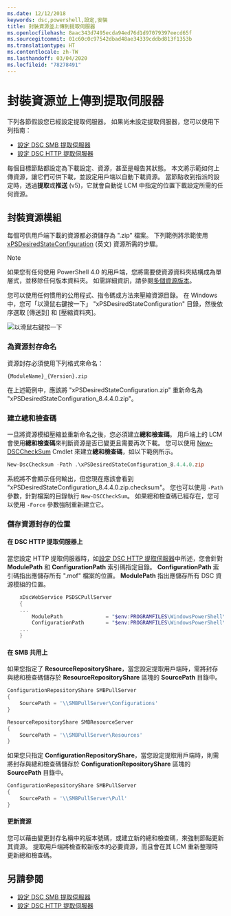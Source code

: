 ```yaml
---
ms.date: 12/12/2018
keywords: dsc,powershell,設定,安裝
title: 封裝資源並上傳到提取伺服器
ms.openlocfilehash: 8aac343d7495ecda94ed76d1d97079397eecd65f
ms.sourcegitcommit: 01c60c0c97542dbad48ae34339cddbd813f1353b
ms.translationtype: HT
ms.contentlocale: zh-TW
ms.lasthandoff: 03/04/2020
ms.locfileid: "78278491"
---
```

# <a name="package-and-upload-resources-to-a-pull-server"></a>封裝資源並上傳到提取伺服器

下列各節假設您已經設定提取伺服器。 如果尚未設定提取伺服器，您可以使用下列指南：

- [設定 DSC SMB 提取伺服器](pullServerSmb.md)
- [設定 DSC HTTP 提取伺服器](pullServer.md)

每個目標節點都設定為下載設定、資源，甚至是報告其狀態。 本文將示範如何上傳資源，讓它們可供下載，並設定用戶端以自動下載資源。 當節點收到指派的設定時，透過**提取**或**推送** (v5)，它就會自動從 LCM 中指定的位置下載設定所需的任何資源。

## <a name="package-resource-modules"></a>封裝資源模組

每個可供用戶端下載的資源都必須儲存為 ".zip" 檔案。 下列範例將示範使用 [xPSDesiredStateConfiguration](https://www.powershellgallery.com/packages/xPSDesiredStateConfiguration/8.4.0.0) \(英文\) 資源所需的步驟。

> [!NOTE]
> 如果您有任何使用 PowerShell 4.0 的用戶端，您將需要使資源資料夾結構成為單層式，並移除任何版本資料夾。 如需詳細資訊，請參閱[多個資源版本](../configurations/import-dscresource.md#multiple-resource-versions)。

您可以使用任何慣用的公用程式、指令碼或方法來壓縮資源目錄。 在 Windows 中，您可「以滑鼠右鍵按一下」  "xPSDesiredStateConfiguration" 目錄，然後依序選取 [傳送到] 和 [壓縮資料夾]。

![以滑鼠右鍵按一下](media/package-upload-resources/right-click.gif)

### <a name="naming-the-resource-archive"></a>為資源封存命名

資源封存必須使用下列格式來命名：

```
{ModuleName}_{Version}.zip
```

在上述範例中，應該將 "xPSDesiredStateConfiguration.zip" 重新命名為 "xPSDesiredStateConfiguration_8.4.4.0.zip"。

### <a name="create-checksums"></a>建立總和檢查碼

一旦將資源模組壓縮並重新命名之後，您必須建立**總和檢查碼**。  用戶端上的 LCM 會使用**總和檢查碼**來判斷資源是否已變更且需要再次下載。 您可以使用 [New-DSCCheckSum](/powershell/module/PSDesiredStateConfiguration/New-DSCCheckSum) Cmdlet 來建立**總和檢查碼**，如以下範例所示。

```powershell
New-DscChecksum -Path .\xPSDesiredStateConfiguration_8.4.4.0.zip
```

系統將不會顯示任何輸出，但您現在應該會看到 "xPSDesiredStateConfiguration_8.4.4.0.zip.checksum"。 您也可以使用 `-Path` 參數，針對檔案的目錄執行 `New-DSCCheckSum`。 如果總和檢查碼已經存在，您可以使用 `-Force` 參數強制重新建立它。

### <a name="where-to-store-resource-archives"></a>儲存資源封存的位置

#### <a name="on-a-dsc-http-pull-server"></a>在 DSC HTTP 提取伺服器上

當您設定 HTTP 提取伺服器時，如[設定 DSC HTTP 提取伺服器](pullServer.md)中所述，您會針對 **ModulePath** 和 **ConfigurationPath** 索引碼指定目錄。 **ConfigurationPath** 索引碼指出應儲存所有 ".mof" 檔案的位置。 **ModulePath** 指出應儲存所有 DSC 資源模組的位置。

```powershell
    xDscWebService PSDSCPullServer
    {
    ...
        ModulePath              = "$env:PROGRAMFILES\WindowsPowerShell\DscService\Modules"
        ConfigurationPath       = "$env:PROGRAMFILES\WindowsPowerShell\DscService\Configuration"
    ...
    }

```

#### <a name="on-an-smb-share"></a>在 SMB 共用上

如果您指定了 **ResourceRepositoryShare**，當您設定提取用戶端時，需將封存與總和檢查碼儲存於 **ResourceRepositoryShare** 區塊的 **SourcePath** 目錄中。

```powershell
ConfigurationRepositoryShare SMBPullServer
{
    SourcePath = '\\SMBPullServer\Configurations'
}

ResourceRepositoryShare SMBResourceServer
{
    SourcePath = '\\SMBPullServer\Resources'
}
```

如果您只指定 **ConfigurationRepositoryShare**，當您設定提取用戶端時，則需將封存與總和檢查碼儲存於 **ConfigurationRepositoryShare** 區塊的 **SourcePath** 目錄中。

```powershell
ConfigurationRepositoryShare SMBPullServer
{
    SourcePath = '\\SMBPullServer\Pull'
}
```

#### <a name="updating-resources"></a>更新資源

您可以藉由變更封存名稱中的版本號碼，或建立新的總和檢查碼，來強制節點更新其資源。 提取用戶端將檢查較新版本的必要資源，而且會在其 LCM 重新整理時更新總和檢查碼。

## <a name="see-also"></a>另請參閱

- [設定 DSC SMB 提取伺服器](pullServerSmb.md)
- [設定 DSC HTTP 提取伺服器](pullServer.md)
